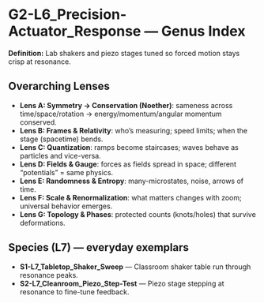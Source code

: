# G2-L6_Precision-Actuator_Response — Genus Index
**Definition:** Lab shakers and piezo stages tuned so forced motion stays crisp at resonance.

## Overarching Lenses

- **Lens A: Symmetry -> Conservation (Noether)**: sameness across time/space/rotation → energy/momentum/angular momentum conserved.
- **Lens B: Frames & Relativity**: who’s measuring; speed limits; when the stage (spacetime) bends.
- **Lens C: Quantization**: ramps become staircases; waves behave as particles and vice-versa.
- **Lens D: Fields & Gauge**: forces as fields spread in space; different “potentials” = same physics.
- **Lens E: Randomness & Entropy**: many-microstates, noise, arrows of time.
- **Lens F: Scale & Renormalization**: what matters changes with zoom; universal behavior emerges.
- **Lens G: Topology & Phases**: protected counts (knots/holes) that survive deformations.

## Species (L7) — everyday exemplars
- **S1-L7_Tabletop_Shaker_Sweep** — Classroom shaker table run through resonance peaks.
- **S2-L7_Cleanroom_Piezo_Step-Test** — Piezo stage stepping at resonance to fine-tune feedback.

